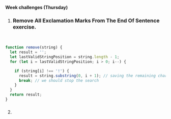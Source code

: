 **Week challenges (Thursday)**

1. ### Remove All Exclamation Marks From The End Of Sentence exercise.

<br>

```JavaScript
function remove(string) {
  let result = '';
  let lastValidStringPosition = string.length - 1;
  for (let i = lastValidStringPosition; i > 0; i--) {

    if (string[i] !== '!') {
      result = string.substring(0, i + 1); // saving the remaining characters
      break; // we should stop the search
    }
  }
  return result;
}
```

2. ### 